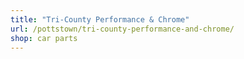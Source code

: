 ```yaml
---
title: "Tri-County Performance & Chrome"
url: /pottstown/tri-county-performance-and-chrome/
shop: car parts
---
```

